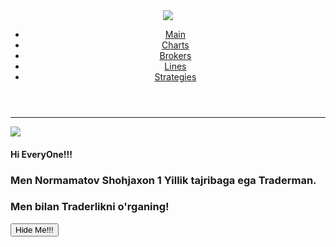 <!DOCTYPE html>
<html lang="en">
<head>
    <meta charset="UTF-8">
    <meta name="viewport" content="width=device-width, initial-scale=1.0">
    <title>Document</title>
</head>
<body>
    <link rel="stylesheet" href="style.css">
    <header class="header">
        <div class="div">
            <img src="XAUUSD.jpeg">
        </div>
        <nav class="nav">
            <ul class="ul">
                <a href="#">
                    <li class="li">
                        Main
                    </li>
                </a>
                <a href="salom/charts.html">
                    <li class="li">
                        Charts
                    </li>
                </a>
                <a href="salom/brokers.html">
                    <li class="li">
                        Brokers
                    </li>
                </a>
                <a href="salom/lines.html">
                    <li class="li">
                        Lines
                    </li>
                </a>
                <a href="#">
                    <li class="li">
                        Strategies
                    </li>
                </a>
            </ul>
        </nav>
    </header>
    <hr>
    <section class="section">
        <div>
            <img src="Line.png.png">
        </div>
        <nav>
            <h4 class="h4">
                Hi EveryOne!!!
            </h4>
            <h1 class="h1">
                Men Normamatov Shohjaxon 1 Yillik tajribaga ega Traderman.
            </h1>
            <h3 class="h3">
                Men bilan Traderlikni o'rganing!
            </h3>
        </nav>
        <button type="button">
            Hide Me!!!
        </button>
    </section>
</body>
</html>
